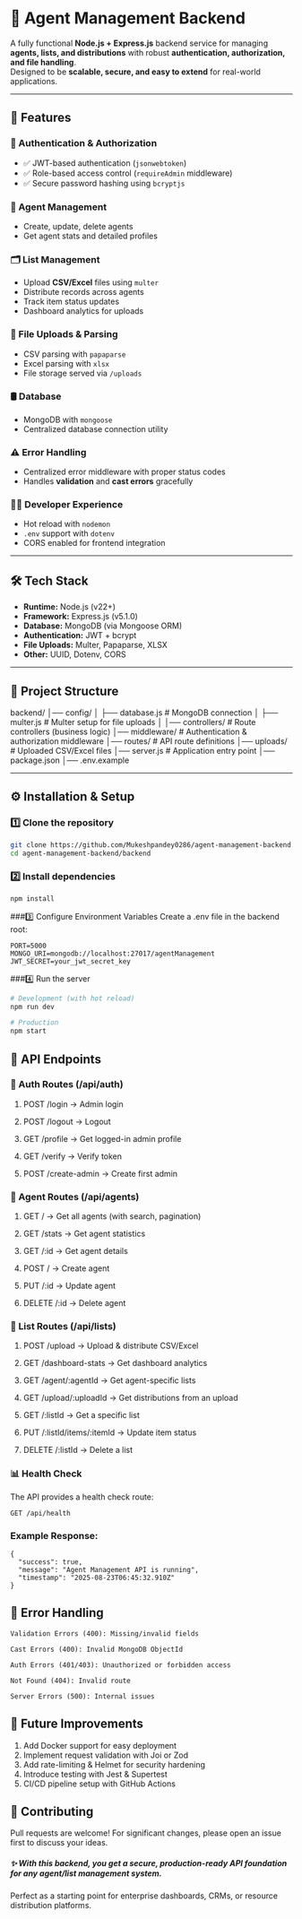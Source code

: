 # 🚀 Agent Management Backend

A fully functional **Node.js + Express.js** backend service for managing **agents, lists, and distributions** with robust **authentication, authorization, and file handling**.  
Designed to be **scalable, secure, and easy to extend** for real-world applications.

---

## 📌 Features

### 🔑 Authentication & Authorization
- ✅ JWT-based authentication (`jsonwebtoken`)
- ✅ Role-based access control (`requireAdmin` middleware)
- ✅ Secure password hashing using `bcryptjs`

### 👥 Agent Management
- Create, update, delete agents
- Get agent stats and detailed profiles

### 🗂️ List Management
- Upload **CSV/Excel** files using `multer`
- Distribute records across agents
- Track item status updates
- Dashboard analytics for uploads

### 📂 File Uploads & Parsing
- CSV parsing with `papaparse`
- Excel parsing with `xlsx`
- File storage served via `/uploads`

### 🛢️ Database
- MongoDB with `mongoose`
- Centralized database connection utility

### ⚠️ Error Handling
- Centralized error middleware with proper status codes
- Handles **validation** and **cast errors** gracefully

### 🧑‍💻 Developer Experience
- Hot reload with `nodemon`
- `.env` support with `dotenv`
- CORS enabled for frontend integration

---

## 🛠️ Tech Stack

- **Runtime:** Node.js (v22+)  
- **Framework:** Express.js (v5.1.0)  
- **Database:** MongoDB (via Mongoose ORM)  
- **Authentication:** JWT + bcrypt  
- **File Uploads:** Multer, Papaparse, XLSX  
- **Other:** UUID, Dotenv, CORS  

---

## 📂 Project Structure

backend/
│── config/
│ ├── database.js # MongoDB connection
│ ├── multer.js # Multer setup for file uploads
│
│── controllers/ # Route controllers (business logic)
│── middleware/ # Authentication & authorization middleware
│── routes/ # API route definitions
│── uploads/ # Uploaded CSV/Excel files
│── server.js # Application entry point
│── package.json
│── .env.example


---

## ⚙️ Installation & Setup

### 1️⃣ Clone the repository
```bash
git clone https://github.com/Mukeshpandey0286/agent-management-backend.git
cd agent-management-backend/backend
```
### 2️⃣ Install dependencies

```bash
npm install
```

###3️⃣ Configure Environment Variables
Create a .env file in the backend root:
```
PORT=5000
MONGO_URI=mongodb://localhost:27017/agentManagement
JWT_SECRET=your_jwt_secret_key
```

###4️⃣ Run the server
```bash
# Development (with hot reload)
npm run dev

# Production
npm start
```

## 🔑 API Endpoints

### 🔐 Auth Routes (/api/auth)

1. POST /login → Admin login

2. POST /logout → Logout

3. GET /profile → Get logged-in admin profile

4. GET /verify → Verify token

5. POST /create-admin → Create first admin

### 👥 Agent Routes (/api/agents)

1. GET / → Get all agents (with search, pagination)

2. GET /stats → Get agent statistics

3. GET /:id → Get agent details

4. POST / → Create agent

5. PUT /:id → Update agent

6. DELETE /:id → Delete agent

### 📂 List Routes (/api/lists)

1. POST /upload → Upload & distribute CSV/Excel

2. GET /dashboard-stats → Get dashboard analytics

3. GET /agent/:agentId → Get agent-specific lists

4. GET /upload/:uploadId → Get distributions from an upload

5. GET /:listId → Get a specific list

6. PUT /:listId/items/:itemId → Update item status

8. DELETE /:listId → Delete a list

### 📊 Health Check

The API provides a health check route:
```
GET /api/health
```
### Example Response:
```
{
  "success": true,
  "message": "Agent Management API is running",
  "timestamp": "2025-08-23T06:45:32.910Z"
}
```

## 🧪 Error Handling
```
Validation Errors (400): Missing/invalid fields

Cast Errors (400): Invalid MongoDB ObjectId

Auth Errors (401/403): Unauthorized or forbidden access

Not Found (404): Invalid route

Server Errors (500): Internal issues

```

## 🚀 Future Improvements

1. Add Docker support for easy deployment
2. Implement request validation with Joi or Zod
3. Add rate-limiting & Helmet for security hardening
4. Introduce testing with Jest & Supertest
5. CI/CD pipeline setup with GitHub Actions
   
## 🤝 Contributing

Pull requests are welcome!
For significant changes, please open an issue first to discuss your ideas.

##### ✨ With this backend, you get a secure, production-ready API foundation for any agent/list management system.
Perfect as a starting point for enterprise dashboards, CRMs, or resource distribution platforms.


 

